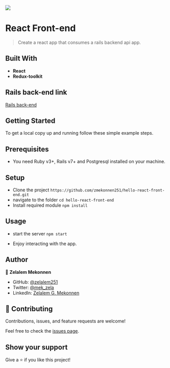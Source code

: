 ![](https://img.shields.io/badge/Microverse-blueviolet)

# React Front-end

> Create a react app that consumes a rails backend api app.

## Built With

- **React**
- **Redux-toolkit**

## Rails back-end link
[Rails back-end](https://github.com/zmekonnen251/hello-rails-back-end)

## Getting Started

To get a local copy up and running follow these simple example steps.

## Prerequisites

- You need Ruby v3+, Rails v7+ and Postgresql installed on your machine.

## Setup

- Clone the project `https://github.com/zmekonnen251/hello-react-front-end.git`
- navigate to the folder `cd hello-react-front-end`
- Install required module `npm install`

## Usage

- start the server `npm start`

- Enjoy interacting with the app.

## Author

👤 **Zelalem Mekonnen**

- GitHub: [@zelalem251](https://github.com/zmekonnen251)
- Twitter: [@mek_zela](https://twitter.com/mek_zela)
- LinkedIn: [Zelalem G. Mekonnen](https://www.linkedin.com/in/zelalem-getachew/)

## 🤝 Contributing

Contributions, issues, and feature requests are welcome!

Feel free to check the [issues page](https://github.com/OybekKayumov/blog-app/issues).

## Show your support

Give a ⭐️ if you like this project!
